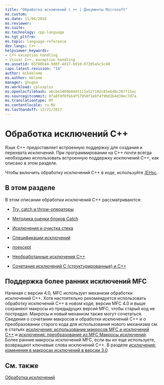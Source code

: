 ```yaml
---
title: "Обработка исключений с ++ | Документы Microsoft"
ms.custom: 
ms.date: 11/04/2016
ms.reviewer: 
ms.suite: 
ms.technology: cpp-language
ms.tgt_pltfrm: 
ms.topic: language-reference
dev_langs: C++
helpviewer_keywords:
- C++ exception handling
- Visual C++, exception handling
ms.assetid: 65f80b44-9d0f-4d17-b910-07205a5c5c40
caps.latest.revision: "14"
author: mikeblome
ms.author: mblome
manager: ghogen
ms.workload: cplusplus
ms.openlocfilehash: a6cbe3489b0d45111a527102c85e6d8c207715ac
ms.sourcegitcommit: 8fa8fdf0fbb4f57950f1e8f4f9b81b4d39ec7d7a
ms.translationtype: MT
ms.contentlocale: ru-RU
ms.lasthandoff: 12/21/2017
---
```

# <a name="c-exception-handling"></a>Обработка исключений С++
Язык C++ предоставляет встроенную поддержку для создания и перехвата исключений. При программировании на C++ почти всегда необходимо использовать встроенную поддержку исключений C++, как описано в этом разделе.  
  
 Чтобы включить обработку исключений C++ в коде, используйте [/EHsc](../build/reference/eh-exception-handling-model.md).  
  
## <a name="in-this-section"></a>В этом разделе  
 В этом описании обработки исключений C++ рассматриваются:  
  
-   [Try, catch и throw-операторы](../cpp/try-throw-and-catch-statements-cpp.md)  
  
-   [Методика оценки блоков Catch](../cpp/how-catch-blocks-are-evaluated-cpp.md)  
  
-   [Исключения и очистка стека](../cpp/exceptions-and-stack-unwinding-in-cpp.md)  
  
-   [Спецификации исключений](../cpp/exception-specifications-throw-cpp.md)  
  
-   [noexcept](../cpp/noexcept-cpp.md)  
  
-   [Необработанные исключения C++](../cpp/unhandled-cpp-exceptions.md)  
  
-   [Сочетание исключений C (структурированные) и C++](../cpp/mixing-c-structured-and-cpp-exceptions.md)  
  
## <a name="support-for-earlier-mfc-exceptions"></a>Поддержка более ранних исключений MFC  
 Начиная с версии 4.0, MFC использует механизм обработки исключений C++. Хотя настоятельно рекомендуется использовать обработку исключений C++ в новом коде, версии MFC 4.0 и выше сохраняют макросы из предыдущих версий MFC, чтобы старый код не пострадал. Макросы и новый механизм также могут сочетаться. Сведения о сочетании макросов и обработки исключений C++ и о преобразовании старого кода для использования нового механизма см. в статьях [исключения: использование макросов MFC и исключений C++](../mfc/exceptions-using-mfc-macros-and-cpp-exceptions.md) и [исключения: преобразование из MFC Макросы исключений](../mfc/exceptions-converting-from-mfc-exception-macros.md). Более ранние макросы исключений MFC, если вы их еще используете, возвращают ключевые слова исключений C++. В разделе [исключения: изменения в макросах исключений в версии 3.0](../mfc/exceptions-changes-to-exception-macros-in-version-3-0.md).  
  
## <a name="see-also"></a>См. также  
 [Обработка исключений](../cpp/exception-handling-in-visual-cpp.md)